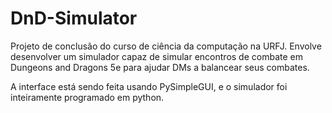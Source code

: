 # DnD-Simulator

Projeto de conclusão do curso de ciência da computação na URFJ. Envolve desenvolver um simulador capaz de simular encontros de combate em Dungeons and Dragons 5e para ajudar DMs a balancear seus combates.

A interface está sendo feita usando PySimpleGUI, e o simulador foi inteiramente programado em python.
